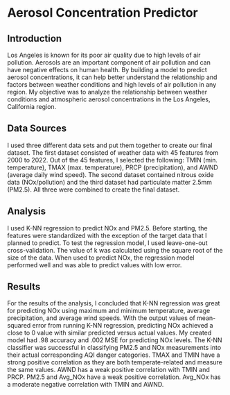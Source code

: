 # Aerosol Concentration Predictor

## Introduction
Los Angeles is known for its poor air quality due to high levels of air pollution. Aerosols are an important component of air pollution and can have negative effects on human health. By building a model to predict aerosol concentrations, it can help better understand the relationship and factors between weather conditions and high levels of air pollution in any region. My objective was to analyze the relationship between weather conditions and atmospheric aerosol concentrations in the Los Angeles, California region.

## Data Sources
I used three different data sets and put them together to create our final dataset. The first dataset consisted of weather data with 45 features from 2000 to 2022. Out of the 45 features, I selected the following: TMIN (min. temperature), TMAX (max. temperature), PRCP (precipitation), and AWND (average daily wind speed). The second dataset contained nitrous oxide data (NOx/pollution) and the third dataset had particulate matter 2.5mm (PM2.5). All three were combined to create the final dataset.

## Analysis
I used K-NN regression to predict NOx and PM2.5. Before starting, the features were standardized with the exception of the target data that I planned to predict. To test the regression model, I used leave-one-out cross-validation. The value of k was calculated using the square root of the size of the data. When used to predict NOx, the regression model performed well and was able to predict values with low error.

## Results
For the results of the analysis, I concluded that K-NN regression was great for predicting NOx using maximum and minimum temperature, average precipitation, and average wind speeds. With the output values of mean-squared error from running K-NN regression, predicting NOx achieved a close to 0 value with similar predicted versus actual values. My created model had .98 accuracy and .002 MSE for predicting NOx levels. The K-NN classifier was successful in classifying PM2.5 and NOx measurements into their actual corresponding AQI danger categories. TMAX and TMIN have a strong positive correlation as they are both temperate-related and measure the same values. AWND has a weak positive correlation with TMIN and PRCP. PM2.5 and Avg_NOx have a weak positive correlation. Avg_NOx has a moderate negative correlation with TMIN and AWND.
